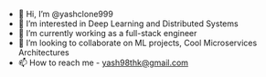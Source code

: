 - 👋 Hi, I’m @yashclone999
- 👀 I’m interested in Deep Learning and Distributed Systems
- 🌱 I’m currently working as a full-stack engineer
- 💞️ I’m looking to collaborate on ML projects, Cool Microservices Architectures
- 📫 How to reach me - yash98thk@gmail.com

<!---
yashclone999/yashclone999 is a ✨ special ✨ repository because its `README.md` (this file) appears on your GitHub profile.
You can click the Preview link to take a look at your changes.
--->

